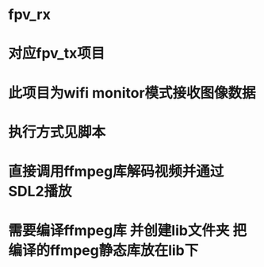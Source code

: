 # fpv_rx
# 对应fpv_tx项目
# 此项目为wifi monitor模式接收图像数据
# 执行方式见脚本
# 直接调用ffmpeg库解码视频并通过SDL2播放
# 需要编译ffmpeg库 并创建lib文件夹 把编译的ffmpeg静态库放在lib下
